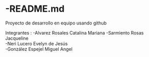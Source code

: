 # -README.md
Proyecto de desarrollo en equipo usando github

Integrantes :
-Alvarez Rosales Catalina Mariana
-Sarmiento Rosas Jacqueline  
-Neri Lucero Evelyn de Jesús  
-González Espejel Miguel Angel
